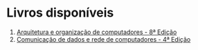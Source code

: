 # Livros disponíveis
1. [Arquitetura e organização de computadores - 8ª Edição](./Arquitetura%20e%20Organiza%C3%A7%C3%A3o%20de%20Computadores%20-%208%C2%AA%20Ed.pdf)
2. [Comunicação de dados e rede de computadores - 4ª Edição](./Comunica%C3%A7%C3%A3o%20de%20Dados%20e%20Redes%20de%20Computadores_compressed%20(1).pdf)